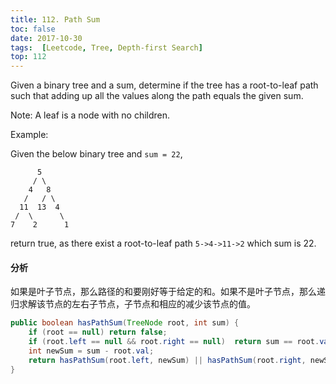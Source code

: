 ```yaml
---
title: 112. Path Sum
toc: false
date: 2017-10-30
tags:  [Leetcode, Tree, Depth-first Search]
top: 112
---
```



Given a binary tree and a sum, determine if the tree has a root-to-leaf path such that adding up all the values along the path equals the given sum.

Note: A leaf is a node with no children.

Example:

Given the below binary tree and `sum = 22`,

```
      5
     / \
    4   8
   /   / \
  11  13  4
 /  \      \
7    2      1
```

return true, as there exist a root-to-leaf path `5->4->11->2` which sum is 22.

#### 分析

如果是叶子节点，那么路径的和要刚好等于给定的和。如果不是叶子节点，那么递归求解该节点的左右子节点，子节点和相应的减少该节点的值。


```Java
public boolean hasPathSum(TreeNode root, int sum) {
    if (root == null) return false;
    if (root.left == null && root.right == null)  return sum == root.val; //叶子节点
    int newSum = sum - root.val;
    return hasPathSum(root.left, newSum) || hasPathSum(root.right, newSum);  
}
```